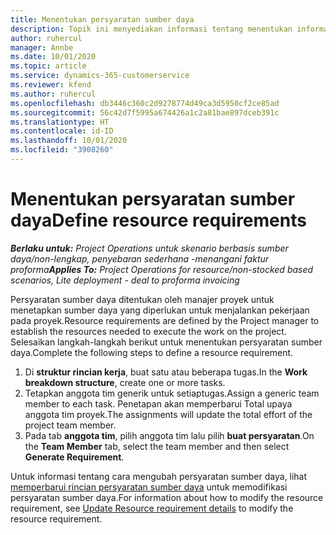 ```yaml
---
title: Menentukan persyaratan sumber daya
description: Topik ini menyediakan informasi tentang menentukan informasi persyaratan sumber daya.
author: ruhercul
manager: Annbe
ms.date: 10/01/2020
ms.topic: article
ms.service: dynamics-365-customerservice
ms.reviewer: kfend
ms.author: ruhercul
ms.openlocfilehash: db3446c360c2d9278774d49ca3d5950cf2ce85ad
ms.sourcegitcommit: 56c42d7f5995a674426a1c2a81bae897dceb391c
ms.translationtype: HT
ms.contentlocale: id-ID
ms.lasthandoff: 10/01/2020
ms.locfileid: "3908260"
---
```

# <a name="define-resource-requirements"></a><span data-ttu-id="3d011-103">Menentukan persyaratan sumber daya</span><span class="sxs-lookup"><span data-stu-id="3d011-103">Define resource requirements</span></span>

<span data-ttu-id="3d011-104">_**Berlaku untuk:** Project Operations untuk skenario berbasis sumber daya/non-lengkap, penyebaran sederhana -menangani faktur proforma_</span><span class="sxs-lookup"><span data-stu-id="3d011-104">_**Applies To:** Project Operations for resource/non-stocked based scenarios, Lite deployment - deal to proforma invoicing_</span></span>

<span data-ttu-id="3d011-105">Persyaratan sumber daya ditentukan oleh manajer proyek untuk menetapkan sumber daya yang diperlukan untuk menjalankan pekerjaan pada proyek.</span><span class="sxs-lookup"><span data-stu-id="3d011-105">Resource requirements are defined by the Project manager to establish the resources needed to execute the work on the project.</span></span> <span data-ttu-id="3d011-106">Selesaikan langkah-langkah berikut untuk menentukan persyaratan sumber daya.</span><span class="sxs-lookup"><span data-stu-id="3d011-106">Complete the following steps to define a resource requirement.</span></span>

1.  <span data-ttu-id="3d011-107">Di **struktur rincian kerja**, buat satu atau beberapa tugas.</span><span class="sxs-lookup"><span data-stu-id="3d011-107">In the **Work breakdown structure**, create one or more tasks.</span></span>
2.  <span data-ttu-id="3d011-108">Tetapkan anggota tim generik untuk setiaptugas.</span><span class="sxs-lookup"><span data-stu-id="3d011-108">Assign a generic team member to each task.</span></span> <span data-ttu-id="3d011-109">Penetapan akan memperbarui Total upaya anggota tim proyek.</span><span class="sxs-lookup"><span data-stu-id="3d011-109">The assignments will update the total effort of the project team member.</span></span>
3.  <span data-ttu-id="3d011-110">Pada tab **anggota tim**, pilih anggota tim lalu pilih **buat persyaratan**.</span><span class="sxs-lookup"><span data-stu-id="3d011-110">On the **Team Member** tab, select the team member and then select **Generate Requirement**.</span></span>

<span data-ttu-id="3d011-111">Untuk informasi tentang cara mengubah persyaratan sumber daya, lihat [memperbarui rincian persyaratan sumber daya](define-resource-requirements.md) untuk memodifikasi persyaratan sumber daya.</span><span class="sxs-lookup"><span data-stu-id="3d011-111">For information about how to modify the resource requirement, see [Update Resource requirement details](define-resource-requirements.md) to modify the resource requirement.</span></span>
